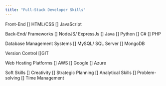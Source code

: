 ```yaml
---
title: "Full-Stack Developer Skills"
---
```


Front-End
  [] HTML/CSS
  [] JavaScript

Back-End/ Frameworks
  [] NodeJS/ ExpressJs
  [] Java
  [] Python
  [] C#
  [] PHP
  
 Database Management Systems
  [] MySQL/ SQL Server
  [] MongoDB
  
 Version Control
  []GIT
  
 Web Hosting Platforms
  [] AWS
  [] Google
  [] Azure
  
 Soft Skills
  [] Creativity
  [] Strategic Planning
  [] Analytical Skills
  [] Problem-solving
  [] Time Management
  
